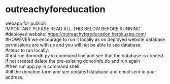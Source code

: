 # outreachyforeducation
webapp for pulzion <br />
IMPORTANT PLEASE READ ALL THIS BELOW BEFORE RUNNING <br />
#deployed website: https://outreachyforeducation.herokuapp.com/ <br />
#HOWEVER we encourage to run it locally as on deployed website database permissions are with us and you will not be able to see database. <br />
#steps to run locally: <br />
#first run donordb.py in command line and see that the database is created if not created delete the pre-existing donorinfo.db and run again <br />
#then run app.py in command shell <br />
#fill the donation form and see updated database and email sent to your address. <br />
